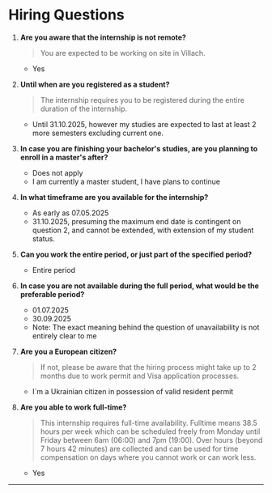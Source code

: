 # Hiring Questions

1. **Are you aware that the internship is not remote?**  
   > You are expected to be working on site in Villach.  
   - Yes

2. **Until when are you registered as a student?**  
   > The internship requires you to be registered during the entire duration of the internship.  
   - Until 31.10.2025, however my studies are expected to last at least 2 more semesters excluding current one.

3. **In case you are finishing your bachelor's studies, are you planning to enroll in a master's after?**  
   - Does not apply     
   - I am currently a master student, I have plans to continue   

4. **In what timeframe are you available for the internship?**  
   - As early as 07.05.2025  
   - 31.10.2025, presuming the maximum end date is contingent on question 2, and cannot be extended, with extension of my student status.   

5. **Can you work the entire period, or just part of the specified period?**
   - Entire period

6. **In case you are not available during the full period, what would be the preferable period?**  
   - 01.07.2025 
   - 30.09.2025
   - Note: The exact meaning behind the question of unavailability is not entirely clear to me  

7. **Are you a European citizen?**  
   > If not, please be aware that the hiring process might take up to 2 months due to work permit and Visa application processes.  
   - I`m a Ukrainian citizen in possession of valid resident permit  

8. **Are you able to work full-time?**  
   > This internship requires full-time availability. Fulltime means 38.5 hours per week which can be scheduled freely from Monday until Friday between 6am (06:00) and 7pm (19:00). Over hours (beyond 7 hours 42 minutes) are collected and can be used for time compensation on days where you cannot work or can work less.
   - Yes
---
